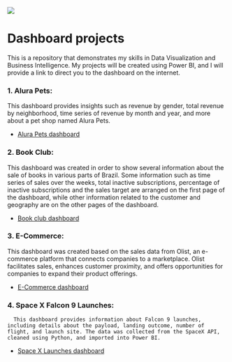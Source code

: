 ![](https://c.pxhere.com/photos/64/d3/adults_business_coffee_colleagues_communication_computer_conference_connection-1563443.jpg!d)

# Dashboard projects

This is a repository that demonstrates my skills in Data Visualization and Business Intelligence. My projects will be created using Power BI, and I will provide a link to direct you to the dashboard on the internet.

### 1. Alura Pets:
   
   This dashboard provides insights such as revenue by gender, total revenue by neighborhood, time series of revenue by month and year, and more about a pet shop named Alura Pets.
   
  - [Alura Pets dashboard](https://app.powerbi.com/view?r=eyJrIjoiYWEyYzcyOTctNzAxNy00ODQzLTliNWQtZTY5ZjA5YThmMjc4IiwidCI6IjQwZDc5YzUxLWFkYzAtNDliNC04YWRiLTM1NjE2YzUzMTc2YiJ9)
  
### 2. Book Club:

   This dashboard was created in order to show several information about the sale of books in various parts of Brazil. Some information such as time series of sales over the weeks, total inactive subscriptions, percentage of inactive subscriptions and the sales target are arranged on the first page of the dashboard, while other information related to the customer and geography are on the other pages of the dashboard.

   - [Book club dashboard](https://app.powerbi.com/view?r=eyJrIjoiZDc0MmJlZGYtNjIyYy00YmQxLWJjNWQtYWYyNjBkZjJjNWI1IiwidCI6IjQwZDc5YzUxLWFkYzAtNDliNC04YWRiLTM1NjE2YzUzMTc2YiJ9)

### 3. E-Commerce:
   This dashboard was created based on the sales data from Olist, an e-commerce platform that connects companies to a marketplace. Olist facilitates sales, enhances customer proximity, and offers opportunities for companies to expand their product offerings.
   
   - [E-Commerce dashboard](https://app.powerbi.com/view?r=eyJrIjoiODMxZWVhYjAtZmZkYi00MjliLWJhZmItZTlmMjg1YTk5M2IzIiwidCI6IjQwZDc5YzUxLWFkYzAtNDliNC04YWRiLTM1NjE2YzUzMTc2YiJ9)

### 4. Space X Falcon 9 Launches:
      This dashboard provides information about Falcon 9 launches, including details about the payload, landing outcome, number of flight, and launch site. The data was collected from the SpaceX API, cleaned using Python, and imported into Power BI.
      
   - [Space X Launches dashboard](https://app.powerbi.com/view?r=eyJrIjoiMmM1NjllYzItNTU5Zi00MzMyLTgyMDAtYjU4MDNlMzdhMTA3IiwidCI6IjQwZDc5YzUxLWFkYzAtNDliNC04YWRiLTM1NjE2YzUzMTc2YiJ9&pageName=ReportSection6a5b9e380e716146f9ca)
